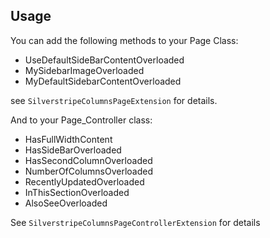 Usage
----------

You can add the following methods to your Page Class:

 - UseDefaultSideBarContentOverloaded
 - MySidebarImageOverloaded
 - MyDefaultSidebarContentOverloaded

see `SilverstripeColumnsPageExtension` for details.

And to your Page_Controller class:

 - HasFullWidthContent
 - HasSideBarOverloaded
 - HasSecondColumnOverloaded
 - NumberOfColumnsOverloaded
 - RecentlyUpdatedOverloaded
 - InThisSectionOverloaded
 - AlsoSeeOverloaded

 See `SilverstripeColumnsPageControllerExtension` for details
